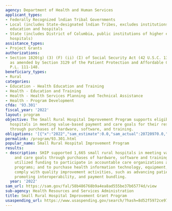 ```yaml
---
agency: Department of Health and Human Services
applicant_types:
- Federally Recognized lndian Tribal Governments
- Local (includes State-designated lndian Tribes, excludes institutions of higher
  education and hospitals
- State (includes District of Columbia, public institutions of higher education and
  hospitals)
assistance_types:
- Project Grants
authorizations:
- Section 1820(g) (3) (F) (ii) (I) of Social Security Act (42 U.S.C. 1395i-4 (g) (3),
  as amended by Section 3129 of the Patient Protection and Affordable Care Act (PPACA),
  P.L. 111-148.
beneficiary_types:
- Rural
categories:
- Education - Health Education and Training
- Health - Education and Training
- Health - Health Services Planning and Technical Assistance
- Health - Program Development
cfda: '93.301'
fiscal_year: '2022'
layout: program
objective: The Small Rural Hospital Improvement Program supports eligible small rural
  hospitals in meeting value-based payment and care goals for their respective organizations
  through purchases of hardware, software, and training.
obligations: '[{"x":"2022","sam_estimate":0.0,"sam_actual":20720970.0,"usa_spending_actual":20720970.0},{"x":"2023","sam_estimate":16364406.0,"sam_actual":0.0,"usa_spending_actual":16364406.29},{"x":"2024","sam_estimate":20734674.0,"sam_actual":0.0,"usa_spending_actual":0.0}]'
permalink: /program/93.301.html
popular_name: Small Rural Hospital Improvement Program
results:
- description: SHIP supported 1,665 small rural hospitals in meeting value-based payment
    and care goals through purchases of hardware, software and training. Hospitals
    utilized funding to participate in accountable care organizations and shared savings
    programs; and to purchase health information technology, equipment, training to
    comply with quality improvement activities, such as advancing patient care information,
    promoting interoperability, and payment bundling.
  year: '2022'
sam_url: https://sam.gov/fal/58b486768b9a4ea8ad555be37b65774d/view
sub-agency: Health Resources and Services Administration
title: Small Rural Hospital Improvement Grant Program
usaspending_url: https://www.usaspending.gov/search/?hash=8d52f5972ce97aedd1f7115013d68b67
---
```

